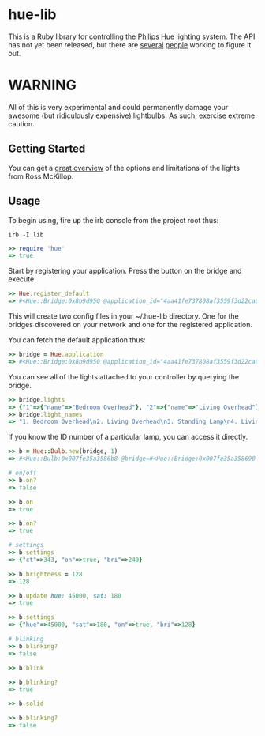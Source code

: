 hue-lib
================

This is a Ruby library for controlling the [Philips Hue](http://www.meethue.com) lighting system. 
The API has not yet been released, but there are [several](http://www.nerdblog.com/2012/10/a-day-with-philips-hue.html) [people](http://rsmck.co.uk/hue) working to figure it out.

# WARNING
All of this is very experimental and could permanently damage your awesome (but ridiculously expensive) lightbulbs. As such, exercise extreme caution.

## Getting Started
You can get a [great overview](http://rsmck.co.uk/hue) of the options and limitations of the lights from Ross McKillop.

## Usage
To begin using, fire up the irb console from the project root thus:

```
irb -I lib
```

```ruby
>> require 'hue'
=> true
```

Start by registering your application. Press the button on the bridge and execute

```ruby
>> Hue.register_default
=> #<Hue::Bridge:0x8b9d950 @application_id="4aa41fe737808af3559f3d22ca67a0ca", @base_uri="http://198.168.1.1/api">
```

This will create two config files in your ~/.hue-lib directory.
One for the bridges discovered on your network and one for the registered application.

You can fetch the default application thus:

```ruby
>> bridge = Hue.application
=> #<Hue::Bridge:0x8b9d950 @application_id="4aa41fe737808af3559f3d22ca67a0ca", @base_uri="http://198.168.1.1/api">
```

You can see all of the lights attached to your controller by querying the bridge.

```ruby
>> bridge.lights
=> {"1"=>{"name"=>"Bedroom Overhead"}, "2"=>{"name"=>"Living Overhead"}, "3"=>{"name"=>"Standing Lamp"}, "4"=>{"name"=>"Living Cabinet"}}
>> bridge.light_names
=> "1. Bedroom Overhead\n2. Living Overhead\n3. Standing Lamp\n4. Living Cabinet"
```

If you know the ID number of a particular lamp, you can access it directly.

```ruby
>> b = Hue::Bulb.new(bridge, 1)
=> #<Hue::Bulb:0x007fe35a3586b8 @bridge=#<Hue::Bridge:0x007fe35a358690 @id="1">>

# on/off
>> b.on?
=> false

>> b.on
=> true

>> b.on?
=> true

# settings
>> b.settings
=> {"ct"=>343, "on"=>true, "bri"=>240}

>> b.brightness = 128
=> 128

>> b.update hue: 45000, sat: 180
=> true

>> b.settings
=> {"hue"=>45000, "sat"=>180, "on"=>true, "bri"=>128}

# blinking
>> b.blinking?
=> false

>> b.blink

>> b.blinking?
=> true

>> b.solid

>> b.blinking?
=> false
```
